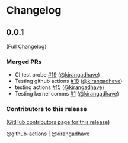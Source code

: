 # Changelog

<!-- <START NEW CHANGELOG ENTRY> -->

## 0.0.1

([Full Changelog](https://github.com/kirangadhave/interactivede/compare/5ed90bee518fff9daf81df3fb927c143e0807e46...042266843526109ee99b2b7da6efdf28707a8ffa))

### Merged PRs

- CI test probe [#19](https://github.com/kirangadhave/interactivede/pull/19) ([@kirangadhave](https://github.com/kirangadhave))
- Testing github actions [#18](https://github.com/kirangadhave/interactivede/pull/18) ([@kirangadhave](https://github.com/kirangadhave))
- testing actions [#15](https://github.com/kirangadhave/interactivede/pull/15) ([@kirangadhave](https://github.com/kirangadhave))
- Testing kernel comms [#1](https://github.com/kirangadhave/interactivede/pull/1) ([@kirangadhave](https://github.com/kirangadhave))

### Contributors to this release

([GitHub contributors page for this release](https://github.com/kirangadhave/interactivede/graphs/contributors?from=2023-01-16&to=2023-03-06&type=c))

[@github-actions](https://github.com/search?q=repo%3Akirangadhave%2Finteractivede+involves%3Agithub-actions+updated%3A2023-01-16..2023-03-06&type=Issues) | [@kirangadhave](https://github.com/search?q=repo%3Akirangadhave%2Finteractivede+involves%3Akirangadhave+updated%3A2023-01-16..2023-03-06&type=Issues)

<!-- <END NEW CHANGELOG ENTRY> -->
